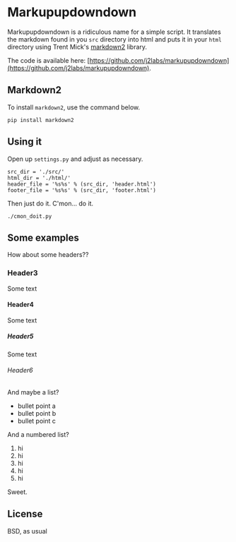 # Markupupdowndown

Markupupdowndown is a ridiculous name for a simple script. It translates the markdown found in you `src` directory into html and puts it in your `html` directory using Trent Mick's [markdown2](https://github.com/trentm/python-markdown2) library. 

The code is available here: [https://github.com/j2labs/markupupdowndown](https://github.com/j2labs/markupupdowndown).


## Markdown2

To install `markdown2`, use the command below.

    pip install markdown2


## Using it

Open up `settings.py` and adjust as necessary.

    src_dir = './src/'
    html_dir = './html/'
    header_file = '%s%s' % (src_dir, 'header.html')
    footer_file = '%s%s' % (src_dir, 'footer.html')

Then just do it. C'mon... do it.

    ./cmon_doit.py


## Some examples

How about some headers??


### Header3

Some text 


#### Header4

Some text 


##### Header5

Some text 


###### Header6

And maybe a list?

* bullet point a
* bullet point b
* bullet point c

And a numbered list?

1. hi
2. hi
3. hi
4. hi
5. hi

Sweet.


## License

BSD, as usual
